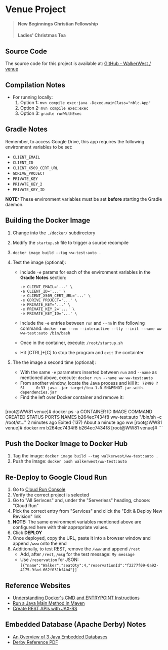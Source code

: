 # Venue Project

> #### New Beginnings Christian Fellowship
> #### Ladies' Christmas Tea

## Source Code

The source code for this project is available at:  [GitHub - WalkerWest / venue](https://github.com/WalkerWest/venue)

## Compilation Notes

* For running locally:
  1.  Option 1: `mvn compile exec:java -Dexec.mainClass="nblc.App"`
  2.  Option 2: `mvn compile exec:exec`
  3.  Option 3: `gradle runWithExec`

## Gradle Notes

Remember, to access Google Drive, this app requires the following environment variables to be set:

* `CLIENT_EMAIL`
* `CLIENT_ID`
* `CLIENT_X509_CERT_URL`
* `GDRIVE_PROJECT`
* `PRIVATE_KEY`
* `PRIVATE_KEY_2`
* `PRIVATE_KEY_ID`

**NOTE:** These environment variables must be set **before** starting the Gradle daemon.

## Building the Docker Image

1.  Change into the `./docker/` subdirectory
2.  Modify the `startup.sh` file to trigger a source recompile
2.  `docker image build --tag ww-test:auto .`
3.  Test the image (optional):
    * include `-e` params for each of the environment variables in the **Gradle Notes** section:

      ```
      -e CLIENT_EMAIL='...' \
      -e CLIENT_ID='...' \
      -e CLIENT_X509_CERT_URL='...' \
      -e GDRIVE_PROJECT='...' \
      -e PRIVATE_KEY='...' \
      -e PRIVATE_KEY_2='...' \
      -e PRIVATE_KEY_ID='...' \
      ```

    * Include the `-e` entries between `run` and `--rm` in the following command:
      `docker run --rm --interactive --tty --init --name ww ww-test:auto /bin/bash`
    * Once in the container, execute: `/root/startup.sh`
    * Hit [CTRL]+[C] to stop the program and `exit` the containter

4.  The the image a second time (optional):

    * With the same `-e` parameters inserted between `run` and `--name` as mentioned above, execute:
      `docker run --name ww ww-test:auto`
    * From another window, locate the Java process and kill it:
      ` 78490 ?        Sl     0:33 java -jar target/tea-1.0-SNAPSHOT-jar-with-dependencies.jar`
    * Find the left over Docker container and remove it:
      ```
[root@WW81 venue]# docker ps -a
CONTAINER ID   IMAGE          COMMAND                  CREATED         STATUS                            PORTS     NAMES
b264ec7434f8   ww-test:auto   "/bin/sh -c /root/st..." 2 minutes ago   Exited (137) About a minute ago             ww
[root@WW81 venue]# docker rm b264ec7434f8
b264ec7434f8
[root@WW81 venue]#
      ```

## Push the Docker Image to Docker Hub

1.  Tag the image: `docker image build --tag walkerwest/ww-test:auto .`
2.  Push the image:  `docker push walkerwest/ww-test:auto`

## Re-Deploy to Google Cloud Run

1.  Go to [Cloud Run Console](https://console.cloud.google.com/)
2.  Verify the correct project is selected
3.  Go to "All Serivces" and, under the "Serverless" heading, choose:  "Cloud Run"
4.  Pick the correct entry from "Services" and click the "Edit &amp; Deploy New Revision" link
5.  **NOTE:**  The same environment variables mentioned above are configured here with their appropriate values.
6.  Click **DEPLOY**
7.  Once deployed, copy the URL, paste it into a browser window and append `/www` onto the end
8.  Additionally, to test REST, remove the `/www` and append `/rest`
    * Add, after `/rest`, `/msg` for the test message: `My message` 
    * Use `/reservation` for JSON: `[{"name":"Walker","seatQty":4,"reservationId":"f2277f09-0a92-4175-9fad-662f031bf4b4"}]`

## Reference Websites

* [Understanding Docker's CMD and ENTRYPOINT Instructions](https://www.cloudbees.com/blog/understanding-dockers-cmd-and-entrypoint-instructions)
* [Run a Java Main Method in Maven](https://www.baeldung.com/maven-java-main-method)
* [Create REST APIs with JAX-RS](https://restfulapi.net/create-rest-apis-with-jax-rs/)

## Embedded Database (Apache Derby) Notes

* [An Overview of 3 Java Embedded Databases](https://dzone.com/articles/3-java-embedded-databases#:~:text=An%20embedded%20database%20is%20a,testability%2C%20and%20ease%20of%20configuration.)
* [Derby Reference PDF](https://db.apache.org/derby/docs/10.5/ref/refderby.pdf)
